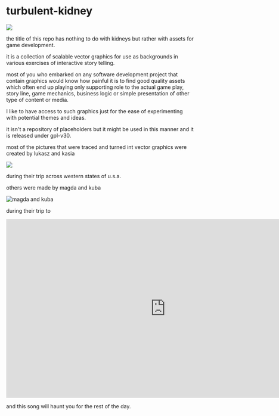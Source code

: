 # turbulent-kidney

![](https://s3-us-west-2.amazonaws.com/s.cdpn.io/73058/IMNGN02670.svg)

the title of this repo has nothing to do with kidneys but rather with assets for game development.

it is a collection of scalable vector graphics for use as backgrounds in various exercises of interactive story telling.

most of you who embarked on any software development project that contain graphics would know how painful it is to find good quality assets which often end up playing only supporting role to the actual game play, story line, game mechanics, business logic or simple presentation of other type of content or media.

I like to have access to such graphics just for the ease of experimenting with potential themes and ideas.

it isn't a repository of placeholders but it might be used in this manner and it is released under gpl-v30.

most of the pictures that were traced and turned int vector graphics were created by lukasz and kasia 

![](https://s3-us-west-2.amazonaws.com/s.cdpn.io/73058/IMNGN02720.svg)

during their trip across western states of u.s.a.

others were made by magda and kuba 

![magda and kuba](https://s3-us-west-2.amazonaws.com/s.cdpn.io/73058/IMNGN02661.svg)

during their trip to

<iframe width="853" height="480" src="https://www.youtube.com/embed/2z4qH67gs40?rel=0&amp;controls=0&amp;showinfo=0" frameborder="0" allowfullscreen></iframe>

and this song will haunt you for the rest of the day.

